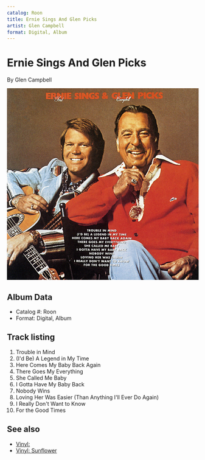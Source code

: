 ```yaml
---
catalog: Roon
title: Ernie Sings And Glen Picks
artist: Glen Campbell
format: Digital, Album
---
```


# Ernie Sings And Glen Picks

By Glen Campbell

![](../../assets/albumcovers/Glen_Campbell-Ernie_Sings_And_Glen_Picks.png)

## Album Data

- Catalog #: Roon
- Format: Digital, Album


## Track listing


1. Trouble in Mind
2. (I'd Be) A Legend in My Time
3. Here Comes My Baby Back Again
4. There Goes My Everything
5. She Called Me Baby
6. I Gotta Have My Baby Back
7. Nobody Wins
8. Loving Her Was Easier (Than Anything I'll Ever Do Again)
9. I Really Don't Want to Know
10. For the Good Times


## See also

- [Vinyl: ](../../Vinyl/Glen_Campbell/Glen_Campbell.md)
- [Vinyl: Sunflower](../../Vinyl/Glen_Campbell/Sunflower.md)
